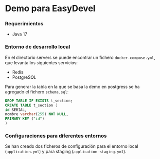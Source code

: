 # Demo para EasyDevel

### Requerimientos
- Java 17

### Entorno de desarrollo local
En el directorio servers se puede encontrar un fichero `docker-compose.yml`,
que levanta los siguientes servicios:

- Redis
- PostgreSQL

Para generar la tabla en la que se basa la demo en postgress se ha agregado el fichero
`schema.sql`:

```sql
DROP TABLE IF EXISTS t_section;
CREATE TABLE t_section (
id SERIAL,
nombre varchar(255) NOT NULL,
PRIMARY KEY ("id")
)
```

### Configuraciones para diferentes entornos
Se han creado dos ficheros de configuración para el entorno local (`application.yml`) y para
staging (`application-staging.yml`).
